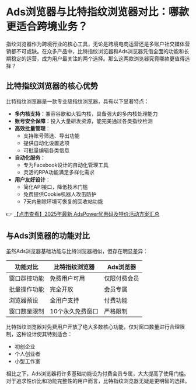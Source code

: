 # Ads浏览器与比特指纹浏览器对比：哪款更适合跨境业务？

指纹浏览器作为跨境行业的核心工具，无论是跨境电商运营还是多账户社交媒体营销都不可或缺。在众多产品中，比特指纹浏览器和Ads浏览器凭借全面的功能和长期稳定的运营，成为用户最关注的两个选择。那么这两款浏览器究竟哪款更值得选择？

## 比特指纹浏览器的核心优势

比特指纹浏览器是一款专业级指纹浏览器，具有以下显著特点：

- **多内核支持**：兼容谷歌和火狐内核，具备强大的多内核处理能力
- **账号安全保障**：投入大量研发资源，能完美通过各类指纹检测
- **高效批量管理**：
  - 支持账号筛选、导出功能
  - 提供自动化设置选项
  - 可批量编辑各类信息
- **自动化服务**：
  - 专为Facebook设计的自动化管理工具
  - 灵活的RPA功能满足多样化需求
- **用户友好设计**：
  - 简化API接口，降低技术门槛
  - 免费提供Cookie机器人攻击防护
  - 7天内删除环境可恢复的回收站功能

👉 [【点击查看】2025年最新 AdsPower优惠码及特价活动方案汇总](https://bit.ly/adspower_free)

## 与Ads浏览器的功能对比

虽然Ads浏览器基础功能与比特浏览器相似，但存在明显差异：

| 功能对比        | 比特指纹浏览器               | Ads浏览器               |
|----------------|----------------------------|------------------------|
| 窗口群控功能    | 免费用户可用                | 仅限付费会员            |
| 批量操作功能    | 完全开放                   | 会员专属               |
| 浏览器预设      | 全用户支持                 | 付费功能               |
| 窗口数量限制    | 10个永久免费窗口           | 严格限制               |

比特指纹浏览器对免费用户开放了绝大多数核心功能，仅对窗口数量进行合理限制，这种设计使其特别适合：
- 初创企业
- 个人创业者
- 小型工作室

相比之下，Ads浏览器将许多基础功能设为付费会员专属，大大提高了使用门槛。对于追求性价比和功能完整性的用户而言，比特指纹浏览器无疑是更明智的选择。